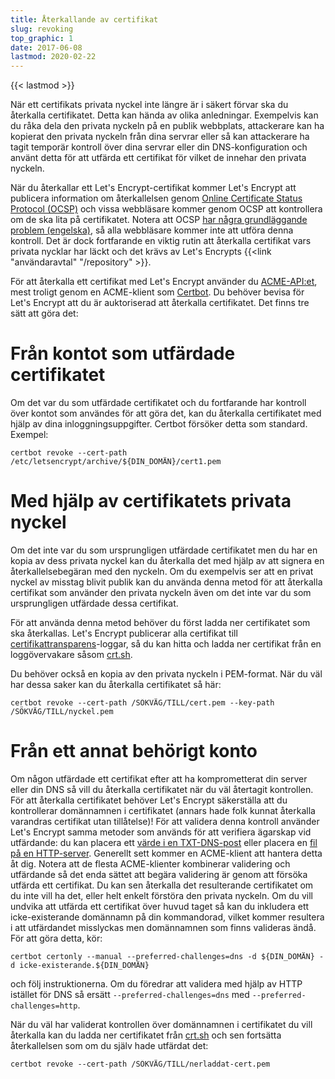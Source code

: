 ```yaml
---
title: Återkallande av certifikat
slug: revoking
top_graphic: 1
date: 2017-06-08
lastmod: 2020-02-22
---
```


{{< lastmod >}}

När ett certifikats privata nyckel inte längre är i säkert förvar ska du
återkalla certifikatet. Detta kan hända av olika anledningar. Exempelvis kan du
råka dela den privata nyckeln på en publik webbplats, attackerare kan ha
kopierat den privata nyckeln från dina servrar eller så kan attackerare ha tagit
temporär kontroll över dina servrar eller din DNS-konfiguration och använt detta
för att utfärda ett certifikat för vilket de innehar den privata nyckeln.

När du återkallar ett Let's Encrypt-certifikat kommer Let's Encrypt att
publicera information om återkallelsen genom [Online Certificate Status Protocol
(OCSP)](https://en.wikipedia.org/wiki/Online_Certificate_Status_Protocol) och
vissa webbläsare kommer genom OCSP att kontrollera om de ska lita på
certifikatet.
Notera att OCSP [har några grundläggande problem
(engelska)](https://www.imperialviolet.org/2011/03/18/revocation.html), så alla
webbläsare kommer inte att utföra denna kontroll. Det är dock fortfarande en
viktig rutin att återkalla certifikat vars privata nycklar har läckt och det
krävs av Let's Encrypts {{<link "användaravtal" "/repository" >}}.

För att återkalla ett certifikat med Let's Encrypt använder du
[ACME-API:et](https://github.com/letsencrypt/boulder/blob/master/docs/acme-divergences.md),
mest troligt genom en ACME-klient som [Certbot](https://certbot.eff.org/). Du
behöver bevisa för Let's Encrypt att du är auktoriserad att återkalla
certifikatet. Det finns tre sätt att göra det:

# Från kontot som utfärdade certifikatet

Om det var du som utfärdade certifikatet och du fortfarande har kontroll över
kontot som användes för att göra det, kan du återkalla certifikatet med hjälp av
dina inloggningsuppgifter. Certbot försöker detta som standard. Exempel:

```
certbot revoke --cert-path /etc/letsencrypt/archive/${DIN_DOMÄN}/cert1.pem
```

# Med hjälp av certifikatets privata nyckel

Om det inte var du som ursprungligen utfärdade certifikatet men du har en kopia
av dess privata nyckel kan du återkalla det med hjälp av att signera en
återkallelsebegäran med den nyckeln. Om du exempelvis ser att en privat nyckel
av misstag blivit publik kan du använda denna metod för att återkalla certifikat
som använder den privata nyckeln även om det inte var du som ursprungligen
utfärdade dessa certifikat.

För att använda denna metod behöver du först ladda ner certifikatet som ska
återkallas. Let's Encrypt publicerar alla certifikat till
[certifikattransparens](https://www.certificate-transparency.org/)-loggar, så du
kan hitta och ladda ner certifikat från en loggövervakare såsom
[crt.sh](https://crt.sh/).

Du behöver också en kopia av den privata nyckeln i PEM-format. När du väl har
dessa saker kan du återkalla certifikatet så här:

```
certbot revoke --cert-path /SÖKVÄG/TILL/cert.pem --key-path /SÖKVÄG/TILL/nyckel.pem
```

# Från ett annat behörigt konto

Om någon utfärdade ett certifikat efter att ha komprometterat din server eller
din DNS så vill du återkalla certifikatet när du väl återtagit kontrollen. För
att återkalla certifikatet behöver Let's Encrypt säkerställa att du kontrollerar
domännamnen i certifikatet (annars hade folk kunnat återkalla varandras
certifikat utan tillåtelse)! För att validera denna kontroll använder Let's
Encrypt samma metoder som används för att verifiera ägarskap vid utfärdande: du
kan placera ett [värde i en
TXT-DNS-post](https://tools.ietf.org/html/rfc8555#section-8.4) eller placera en
[fil på en HTTP-server](https://tools.ietf.org/html/rfc8555#section-8.3).
Generellt sett kommer en ACME-klient att hantera detta åt dig. Notera att de
flesta ACME-klienter kombinerar validering och utfärdande så det enda sättet att
begära validering är genom att försöka utfärda ett certifikat. Du kan sen
återkalla det resulterande certifikatet om du inte vill ha det, eller helt
enkelt förstöra den privata nyckeln. Om du vill undvika att utfärda ett
certifikat över huvud taget så kan du inkludera ett icke-existerande domännamn
på din kommandorad, vilket kommer resultera i att utfärdandet misslyckas men
domännamnen som finns valideras ändå. För att göra detta, kör:

```
certbot certonly --manual --preferred-challenges=dns -d ${DIN_DOMÄN} -d icke-existerande.${DIN_DOMÄN}
```

och följ instruktionerna. Om du föredrar att validera med hjälp av HTTP istället
för DNS så ersätt `--preferred-challenges=dns` med
`--preferred-challenges=http`.

När du väl har validerat kontrollen över domännamnen i certifikatet du vill
återkalla kan du ladda ner certifikatet från
[crt.sh](https://crt.sh/) och sen fortsätta återkallelsen som om du själv hade
utfärdat det:

```
certbot revoke --cert-path /SÖKVÄG/TILL/nerladdat-cert.pem
```
